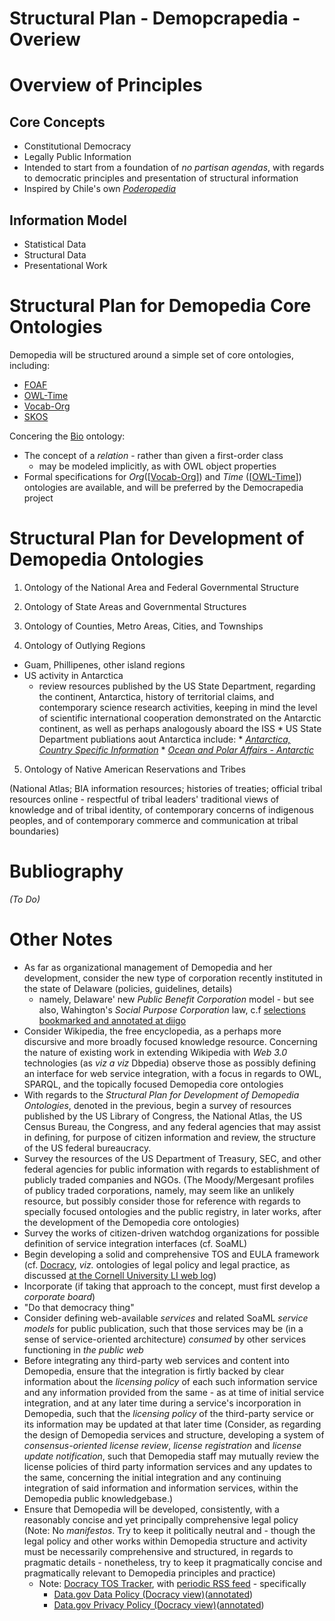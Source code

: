 Structural Plan - Demopcrapedia - Overiew
=====================================

# Overview of Principles

## Core Concepts

* Constitutional Democracy
* Legally Public Information
* Intended to start from a foundation of _no partisan agendas_, with
  regards to democratic principles and presentation of structural
  information
* Inspired by Chile's own _[Poderopedia][poderopedia]_

## Information Model

* Statistical Data
* Structural Data
* Presentational Work

# Structural Plan for Demopedia Core Ontologies

Demopedia will be structured around a simple set of core ontologies, including:
* [FOAF][foaf]
* [OWL-Time][owl-time]
* [Vocab-Org][vocab-org]
* [SKOS][skos]

Concering the [Bio][bio-vocab] ontology:
* The concept of a _relation_ - rather than given a first-order class
  - may be modeled implicitly, as with OWL object properties
* Formal specifications for _Org_([[Vocab-Org][vocab-org]]) and _Time_
  ([[OWL-Time][owl-time]]) ontologies are available, and will be
  preferred by the Democrapedia project


# Structural Plan for Development of Demopedia Ontologies

1. Ontology of the National Area and Federal Governmental Structure

2. Ontology of State Areas and Governmental Structures

3. Ontology of Counties, Metro Areas, Cities, and Townships

4. Ontology of Outlying Regions

* Guam, Phillipenes, other island regions
* US activity in Antarctica
    * review resources published by the US State Department, regarding
	  the continent, Antarctica, history of territorial claims, and
	  contemporary science research activities, keeping in mind the
	  level of scientific international cooperation demonstrated on
	  the Antarctic continent, as well as perhaps analogously aboard
	  the ISS
	      * US State Department publiations aout Antarctica include:
			  * _[Antarctica, Country Specific Information](http://travel.state.gov/travel/cis_pa_tw/cis/cis_5173.html)_
			  * _[Ocean and Polar Affairs - Antarctic](http://www.state.gov/e/oes/ocns/opa/c6528.htm)_

5. Ontology of Native American Reservations and Tribes

(National Atlas; BIA information resources; histories of treaties;
official tribal resources online - respectful of tribal leaders'
traditional views of knowledge and of tribal identity, of contemporary
concerns of indigenous peoples, and of contemporary commerce and
communication at tribal boundaries)

# Bubliography

_(To Do)_

# Other Notes

* As far as organizational management of Demopedia and her
  development, consider the new type of corporation recently
  instituted in the state of Delaware (policies, guidelines, details)
  - namely, Delaware' new _Public Benefit Corporation_ model - but see
  also, Wahington's _Social Purpose Corporation_ law, c.f
  [selections bookmarked and annotated at diigo](https://www.diigo.com/user/spchamp/%22Social%20Entrepreneurialism%22)
* Consider Wikipedia, the free encyclopedia, as a perhaps more
  discursive and more broadly focused knowledge resource. Concerning
  the nature of existing work in extending Wikipedia with _Web 3.0_
  technologies (as _viz a viz_ Dbpedia) observe those as possibly
  defining an interface for web service integration, with a focus in
  regards to OWL, SPARQL, and the topically focused Demopedia core
  ontologies
* With regards to the _Structural Plan for Development of Demopedia
  Ontologies_, denoted in the previous, begin a survey of resources
  published by the US Library of Congress, the National Atlas, the US
  Census Bureau, the Congress, and any federal agencies that may
  assist in defining, for purpose of citizen information and review,
  the structure of the US federal bureaucracy.
* Survey the resources of the US Department of Treasury, SEC, and
  other federal agencies for public information with regards to
  establishment of publicly traded companies and NGOs. (The
  Moody/Mergesant profiles of publicy traded corporations, namely, may
  seem like an unlikely resource, but possibly consider those for
  reference with regards to specially focused ontologies and the
  public registry, in later works, after the development of the
  Demopedia core ontologies)
* Survey the works of citizen-driven watchdog organizations for
  possible definition of service integration interfaces (cf. SoaML)
* Begin developing a solid and comprehensive TOS and EULA framework
  (cf. [Docracy](http://www.docracy.com/), _viz._ ontologies of legal
  policy and legal practice,
  as discussed
  [at the Cornell University LI web log](http://blog.law.cornell.edu/voxpop/category/legal-ontologies/))
* Incorporate (if taking that approach to the concept, must first
  develop a _corporate board_)
* "Do that democracy thing"
* Consider defining web-available _services_ and related SoaML
  _service models_ for public publication, such that those services
  may be (in a sense of service-oriented architecture) _consumed_ by
  other services functioning in _the public web_
* Before integrating any third-party web services and content into
  Demopedia, ensure that the integration is firtly backed by clear
  information about the _licensing policy_ of each such information
  service and any information provided from the same - as at time of
  initial service integration, and at any later time during a
  service's incorporation in Demopedia, such that the _licensing
  policy_ of the third-party service or its information may be updated
  at that later time (Consider, as regarding the design of Demopedia
  services and structure, developing a system of _consensus-oriented
  license review_, _license registration_ and _license update
  notification_, such that Demopedia staff may mutually review the
  license policies of third party information services and any updates
  to the same, concerning the initial integration and any continuing
  integration of said information and information services, within the
  Demopedia public knowledgebase.)
* Ensure that Demopedia will be developed, consistently, with a
  reasonably concise and yet principally comprehensive legal policy
  (Note: No _manifestos_. Try to keep it politically neutral and -
  though the legal policy and other works within Demopedia structure
  and activity must be necessarily comprehensive and structured, in
  regards to pragmatic details - nonetheless, try to keep it
  pragmatically concise and pragmatically relevant to Demopedia
  principles and practice)
    * Note: [Docracy TOS Tracker](http://www.docracy.com/tos/changes),
      with [periodic RSS feed](http://www.docracy.com/tos/rss.rss) -
      specifically
	    * [Data.gov Data Policy (Docracy view)](http://www.docracy.com/0mm6ntpt572/data-gov-data-policy-tos)([annotated](https://diigo.com/010rqs))
		* [Data.gov Privacy Policy (Docracy view)](http://www.docracy.com/0umpb9wg5g4/data-gov-privacy-policy-tos)([annotated](https://diigo.com/010rqr))


[poderopedia]: http://www.poderopedia.org/
[foaf]: http://www.foaf-project.org/
[bio-vocab]: http://vocab.org/bio/0.1/.html
[skos]: http://www.w3.org/2004/02/skos/
[owl-time]: http://www.w3.org/TR/owl-time/
[vocab-org]: http://www.w3.org/TR/vocab-org/
